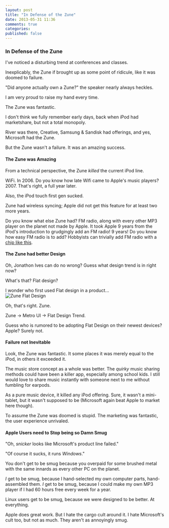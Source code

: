 ```yaml
---
layout: post
title: "In Defense of the Zune"
date: 2013-05-31 11:36
comments: true
categories: 
published: false
---
```


### In Defense of the Zune

I've noticed a disturbing trend at conferences and classes.

Inexplicably, the Zune if brought up as some point of ridicule, like it was doomed to failure.

"Did anyone actually own a Zune?" the speaker nearly always heckles.

I am very proud to raise my hand every time.

The Zune was fantastic.
<!--more-->

I don't think we fully remember early days, back when iPod had marketshare, but not a total monopoly.

River was there, Creative, Samsung &  Sandisk had offerings, and yes, Microsoft had the Zune.

But the Zune wasn't a failure. It was an amazing success.

#### The Zune was Amazing

From a technical perspective, the Zune *killed* the current iPod line.

WiFi. In 2006.
Do you know how late Wifi came to Apple's music players?  
2007.
That's right, a full year later.

Also, the iPod touch first gen sucked.

Zune had wireless syncing; Apple did not get this feature for at least two more years.

Do you know what else Zune had? FM radio, along with every other MP3 player on the planet not made by Apple. It took Apple 9 years from the iPod's introduction to grudgingly add an FM radio!
9 years! Do you know how easy FM radio is to add? Hobbyists can trivially add FM radio with a [chip like this](https://www.sparkfun.com/products/11737).


#### The Zune had better Design

Oh, Jonathon Ives can do no wrong?
Guess what design trend is in right now?

What's that? Flat design?

I wonder who first used Flat design in a product...  
![Zune Flat Design](http://imgs.abduzeedo.com/files/articles/design-trend-flat/Zune-HD-Family-LP.jpg)

Oh, that's right. Zune.

Zune -> Metro UI -> Flat Design Trend.

Guess who is rumored to be adopting Flat Design on their newest devices? Apple? Surely not.

#### Failure not Inevitable
Look, the Zune was fantastic. It some places it was merely equal to the iPod, in others it exceeded it.

The music store concept as a whole was better. The *quirky* music sharing methods could have been a killer app, especially among school kids.
I still would love to share music instantly with someone next to me without fumbling for earpods.

As a pure music device, it killed any iPod offering. Sure, it wasn't a mini-tablet, but it wasn't supposed to be (Microsoft again beat Apple to market here though).

To assume the Zune was doomed is stupid. The marketing was fantastic, the user experience unrivaled.

#### Apple Users need to Stop being so Damn Smug

"Oh, *snicker* looks like Microsoft's product line failed."

"Of course it sucks, it runs *Windows*."

You don't get to be smug because you overpaid for some brushed metal with the same innards as every other PC on the planet.

*I* get to be smug, because I hand-selected my own computer parts, hand-assembled them. *I* get to be smug, because I could make my own MP3 player if I had 60 hours free every week for a year.

Linux users get to be smug, because we were designed to be better. At everything.

Apple does great work. But I hate the cargo cult around it. I hate Microsoft's cult too, but not as much. They aren't as annoyingly smug.
